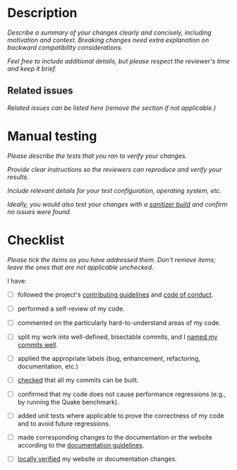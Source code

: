 # Description

_Describe a summary of your changes clearly and concisely, including motivation and context._
_Breaking changes need extra explanation on backward compatibility considerations._

_Feel free to include additional details, but please respect the reviewer's time and keep it brief._


## Related issues

_Related issues can be listed here (remove the section if not applicable.)_


# Manual testing

_Please describe the tests that you ran to verify your changes._

_Provide clear instructions so the reviewers can reproduce and verify your results._

_Include relevant details for your test configuration, operating system, etc._

_Ideally, you would also test your changes with a [sanitizer build](https://github.com/dosbox-staging/dosbox-staging/blob/main/BUILD.md#make-a-sanitizer-build) and confirm no issues were found._


# Checklist

_Please tick the items as you have addressed them. Don't remove items; leave the ones that are not applicable unchecked._

I have:

- [ ] followed the project's [contributing guidelines](https://github.com/dosbox-staging/dosbox-staging/blob/master/CONTRIBUTING.md) and [code of conduct](https://github.com/dosbox-staging/dosbox-staging/blob/master/CODE_OF_CONDUCT.md).
- [ ] performed a self-review of my code.
- [ ] commented on the particularly hard-to-understand areas of my code.
- [ ] split my work into well-defined, bisectable commits, and I [named my commits well](https://github.com/dosbox-staging/dosbox-staging/blob/main/CONTRIBUTING.md#commit-messages).
- [ ] applied the appropriate labels (bug, enhancement, refactoring, documentation, etc.)
- [ ] [checked](https://github.com/dosbox-staging/dosbox-staging/blob/main/scripts/compile_commits.sh) that all my commits can be built.
- [ ] confirmed that my code does not cause performance regressions (e.g., by running the Quake benchmark).
- [ ] added unit tests where applicable to prove the correctness of my code and to avoid future regressions.
- [ ] made corresponding changes to the documentation or the website according to the [documentation guidelines](https://github.com/dosbox-staging/dosbox-staging/blob/main/DOCUMENTATION.md).
- [ ] [locally verified](https://github.com/dosbox-staging/dosbox-staging/blob/main/DOCUMENTATION.md#previewing-documentation-changes-locally) my website or documentation changes.

